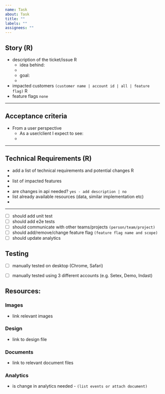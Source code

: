 ```yaml
---
name: Task
about: Task
title: ""
labels: ""
assignees: ""
---
```



## Story (R)

- description of the ticket/issue   R
  - idea behind:
  - 
  - goal:
  - 
- impacted customers `(customer name | account id | all | feature flag)` R
- feature flags `none`

---

## Acceptance criteria

- From a user perspective
  - As a user/client I expect to see:
  -

---


## Technical Requirements (R)
- add a list of technical requirements and potential changes R
- 
- list of impacted features
- 
- are changes in api needed? `yes - add description | no` 
- list already available resources (data, similar implementation etc)
- 
--- 
- [ ] should add unit test
- [ ] should add e2e tests
- [ ] should communicate with other teams/projects `(person/team/project)`
- [ ] should add/remove/change feature flag `(feature flag name and scope)`
- [ ] should update analytics

## Testing

- [ ] manually tested on desktop (Chrome, Safari)
- [ ] manually tested using 3 different accounts (e.g. Setex, Demo, Indast)


## Resources:
### Images
- link relevant images

### Design
- link to design file

### Documents
- link to relevant document files

### Analytics
- is change in analytics needed - `(list events or attach document)`



